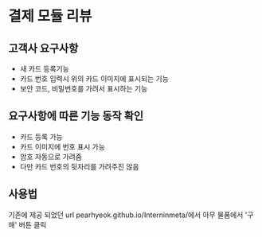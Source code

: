 # 결제 모듈 리뷰

## 고객사 요구사항
* 새 카드 등록기능
* 카드 번호 입력시 위의 카드 이미지에 표시되는 기능
* 보안 코드, 비밀번호를 가려서 표시하는 기능

  
## 요구사항에 따른 기능 동작 확인
* 카드 등록 가능
* 카드 이미지에 번호 표시 가능
* 암호 자동으로 가려줌
* 다만 카드 번호의 뒷자리를 가려주진 않음

## 사용법
기존에 제공 되었던 url pearhyeok.github.io/Interninmeta/에서 아무 물품에서 '구매' 버튼 클릭
